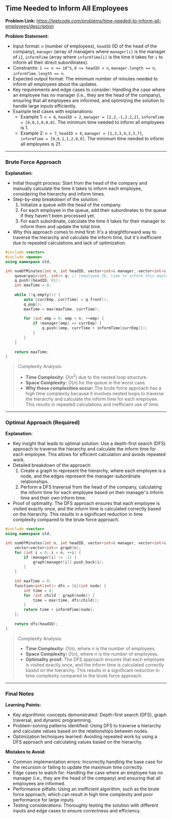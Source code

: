 ## Time Needed to Inform All Employees

**Problem Link:** https://leetcode.com/problems/time-needed-to-inform-all-employees/description

**Problem Statement:**
- Input format: `n` (number of employees), `headID` (ID of the head of the company), `manager` (array of managers where `manager[i]` is the manager of `i`), `informTime` (array where `informTime[i]` is the time it takes for `i` to inform all their direct subordinates).
- Constraints: `1 <= n <= 10^5`, `0 <= headID < n`, `manager.length == n`, `informTime.length == n`.
- Expected output format: The minimum number of minutes needed to inform all employees about the updates.
- Key requirements and edge cases to consider: Handling the case where an employee has no manager (i.e., they are the head of the company), ensuring that all employees are informed, and optimizing the solution to handle large inputs efficiently.
- Example test cases with explanations:
    - Example 1: `n = 6`, `headID = 2`, `manager = [2,2,-1,2,2,2]`, `informTime = [0,0,1,0,0,0]`. The minimum time needed to inform all employees is 1.
    - Example 2: `n = 7`, `headID = 6`, `manager = [1,3,3,4,3,3,7]`, `informTime = [0,6,1,1,2,0,0]`. The minimum time needed to inform all employees is 21.

---

### Brute Force Approach

**Explanation:**
- Initial thought process: Start from the head of the company and manually calculate the time it takes to inform each employee, considering the hierarchy and inform times.
- Step-by-step breakdown of the solution:
    1. Initialize a queue with the head of the company.
    2. For each employee in the queue, add their subordinates to the queue if they haven't been processed yet.
    3. For each subordinate, calculate the time it takes for their manager to inform them and update the total time.
- Why this approach comes to mind first: It's a straightforward way to traverse the hierarchy and calculate the inform time, but it's inefficient due to repeated calculations and lack of optimization.

```cpp
#include <vector>
#include <queue>
using namespace std;

int numOfMinutes(int n, int headID, vector<int>& manager, vector<int>& informTime) {
    queue<pair<int, int>> q; // (employee ID, time to inform this employee)
    q.push({headID, 0});
    int maxTime = 0;
    
    while (!q.empty()) {
        auto [currEmp, currTime] = q.front();
        q.pop();
        maxTime = max(maxTime, currTime);
        
        for (int emp = 0; emp < n; ++emp) {
            if (manager[emp] == currEmp) {
                q.push({emp, currTime + informTime[currEmp]});
            }
        }
    }
    
    return maxTime;
}
```

> Complexity Analysis:
> - **Time Complexity:** $O(n^2)$ due to the nested loop structure.
> - **Space Complexity:** $O(n)$ for the queue in the worst case.
> - **Why these complexities occur:** The brute force approach has a high time complexity because it involves nested loops to traverse the hierarchy and calculate the inform time for each employee. This results in repeated calculations and inefficient use of time.

---

### Optimal Approach (Required)

**Explanation:**
- Key insight that leads to optimal solution: Use a depth-first search (DFS) approach to traverse the hierarchy and calculate the inform time for each employee. This allows for efficient calculation and avoids repeated work.
- Detailed breakdown of the approach:
    1. Create a graph to represent the hierarchy, where each employee is a node, and the edges represent the manager-subordinate relationships.
    2. Perform a DFS traversal from the head of the company, calculating the inform time for each employee based on their manager's inform time and their own inform time.
- Proof of optimality: The DFS approach ensures that each employee is visited exactly once, and the inform time is calculated correctly based on the hierarchy. This results in a significant reduction in time complexity compared to the brute force approach.

```cpp
#include <vector>
using namespace std;

int numOfMinutes(int n, int headID, vector<int>& manager, vector<int>& informTime) {
    vector<vector<int>> graph(n);
    for (int i = 0; i < n; ++i) {
        if (manager[i] != -1) {
            graph[manager[i]].push_back(i);
        }
    }
    
    int maxTime = 0;
    function<int(int)> dfs = [&](int node) {
        int time = 0;
        for (int child : graph[node]) {
            time = max(time, dfs(child));
        }
        return time + informTime[node];
    };
    
    return dfs(headID);
}
```

> Complexity Analysis:
> - **Time Complexity:** $O(n)$, where $n$ is the number of employees.
> - **Space Complexity:** $O(n)$, where $n$ is the number of employees.
> - **Optimality proof:** The DFS approach ensures that each employee is visited exactly once, and the inform time is calculated correctly based on the hierarchy. This results in a significant reduction in time complexity compared to the brute force approach.

---

### Final Notes

**Learning Points:**
- Key algorithmic concepts demonstrated: Depth-first search (DFS), graph traversal, and dynamic programming.
- Problem-solving patterns identified: Using DFS to traverse a hierarchy and calculate values based on the relationships between nodes.
- Optimization techniques learned: Avoiding repeated work by using a DFS approach and calculating values based on the hierarchy.

**Mistakes to Avoid:**
- Common implementation errors: Incorrectly handling the base case for the recursion or failing to update the maximum time correctly.
- Edge cases to watch for: Handling the case where an employee has no manager (i.e., they are the head of the company) and ensuring that all employees are informed.
- Performance pitfalls: Using an inefficient algorithm, such as the brute force approach, which can result in high time complexity and poor performance for large inputs.
- Testing considerations: Thoroughly testing the solution with different inputs and edge cases to ensure correctness and efficiency.